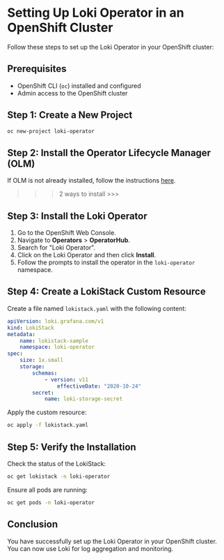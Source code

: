 # Setting Up Loki Operator in an OpenShift Cluster

Follow these steps to set up the Loki Operator in your OpenShift cluster:

## Prerequisites
- OpenShift CLI (`oc`) installed and configured
- Admin access to the OpenShift cluster

## Step 1: Create a New Project
```sh
oc new-project loki-operator
```

## Step 2: Install the Operator Lifecycle Manager (OLM)
If OLM is not already installed, follow the instructions [here](https://github.com/operator-framework/operator-lifecycle-manager).

>>> 2 ways to install >>>

## Step 3: Install the Loki Operator
1. Go to the OpenShift Web Console.
2. Navigate to **Operators** > **OperatorHub**.
3. Search for "Loki Operator".
4. Click on the Loki Operator and then click **Install**.
5. Follow the prompts to install the operator in the `loki-operator` namespace.

## Step 4: Create a LokiStack Custom Resource
Create a file named `lokistack.yaml` with the following content:
```yaml
apiVersion: loki.grafana.com/v1
kind: LokiStack
metadata:
    name: lokistack-sample
    namespace: loki-operator
spec:
    size: 1x.small
    storage:
        schemas:
            - version: v11
                effectiveDate: "2020-10-24"
        secret:
            name: loki-storage-secret
```

Apply the custom resource:
```sh
oc apply -f lokistack.yaml
```

## Step 5: Verify the Installation
Check the status of the LokiStack:
```sh
oc get lokistack -n loki-operator
```

Ensure all pods are running:
```sh
oc get pods -n loki-operator
```

## Conclusion
You have successfully set up the Loki Operator in your OpenShift cluster. You can now use Loki for log aggregation and monitoring.
